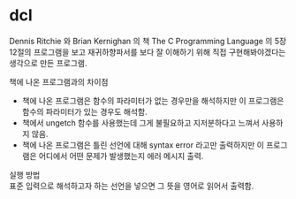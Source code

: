 # dcl

Dennis Ritchie 와 Brian Kernighan 의 책 The C Programming Language 의 5장 12절의 프로그램을 보고 재귀하향파서를 보다 잘 이해하기 위해 직접 구현해봐야겠다는 생각으로 만든 프로그램.  

책에 나온 프로그램과의 차이점  
* 책에 나온 프로그램은 함수의 파라미터가 없는 경우만을 해석하지만 이 프로그램은 함수의 파라미터가 있는 경우도 해석함.
* 책에서 ungetch 함수를 사용했는데 그게 불필요하고 지저분하다고 느껴서 사용하지 않음.
* 책에 나온 프로그램은 틀린 선언에 대해 syntax error 라고만 출력하지만 이 프로그램은 어디에서 어떤 문제가 발생했는지 에러 메시지 출력.

실행 방법  
표준 입력으로 해석하고자 하는 선언을 넣으면 그 뜻을 영어로 읽어서 출력함.
